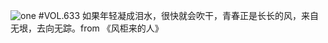 ![one](http://image.wufazhuce.com/FmaY7ncde3xZ7-9ksDy_jIYi3BzY)
#VOL.633
如果年轻凝成泪水，很快就会吹干，青春正是长长的风，来自无垠，去向无踪。from 《风柜来的人》